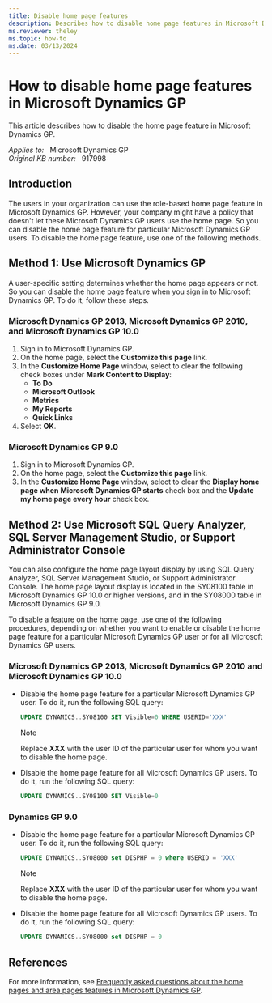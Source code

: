 ```yaml
---
title: Disable home page features
description: Describes how to disable home page features in Microsoft Dynamics GP by using Microsoft Dynamics GP or by using a SQL query.
ms.reviewer: theley
ms.topic: how-to
ms.date: 03/13/2024
---
```

# How to disable home page features in Microsoft Dynamics GP

This article describes how to disable the home page feature in Microsoft Dynamics GP.

_Applies to:_ &nbsp; Microsoft Dynamics GP  
_Original KB number:_ &nbsp; 917998

## Introduction

The users in your organization can use the role-based home page feature in Microsoft Dynamics GP. However, your company might have a policy that doesn't let these Microsoft Dynamics GP users use the home page. So you can disable the home page feature for particular Microsoft Dynamics GP users. To disable the home page feature, use one of the following methods.

## Method 1: Use Microsoft Dynamics GP

A user-specific setting determines whether the home page appears or not. So you can disable the home page feature when you sign in to Microsoft Dynamics GP. To do it, follow these steps.

### Microsoft Dynamics GP 2013, Microsoft Dynamics GP 2010, and Microsoft Dynamics GP 10.0

1. Sign in to Microsoft Dynamics GP.
2. On the home page, select the **Customize this page** link.
3. In the **Customize Home Page** window, select to clear the following check boxes under **Mark Content to Display**:
   - **To Do**  
   - **Microsoft Outlook**  
   - **Metrics**  
   - **My Reports**  
   - **Quick Links**
4. Select **OK**.

### Microsoft Dynamics GP 9.0

1. Sign in to Microsoft Dynamics GP.
2. On the home page, select the **Customize this page** link.
3. In the **Customize Home Page** window, select to clear the **Display home page when Microsoft Dynamics GP starts** check box and the **Update my home page every hour** check box.

## Method 2: Use Microsoft SQL Query Analyzer, SQL Server Management Studio, or Support Administrator Console

You can also configure the home page layout display by using SQL Query Analyzer, SQL Server Management Studio, or Support Administrator Console. The home page layout display is located in the SY08100 table in Microsoft Dynamics GP 10.0 or higher versions, and in the SY08000 table in Microsoft Dynamics GP 9.0.

To disable a feature on the home page, use one of the following procedures, depending on whether you want to enable or disable the home page feature for a particular Microsoft Dynamics GP user or for all Microsoft Dynamics GP users.

### Microsoft Dynamics GP 2013, Microsoft Dynamics GP 2010 and Microsoft Dynamics GP 10.0

- Disable the home page feature for a particular Microsoft Dynamics GP user. To do it, run the following SQL query:

    ```sql
    UPDATE DYNAMICS..SY08100 SET Visible=0 WHERE USERID='XXX'
    ```

    > [!NOTE]
    > Replace **XXX** with the user ID of the particular user for whom you want to disable the home page.

- Disable the home page feature for all Microsoft Dynamics GP users. To do it, run the following SQL query:

    ```sql
    UPDATE DYNAMICS..SY08100 SET Visible=0
    ```

### Dynamics GP 9.0

- Disable the home page feature for a particular Microsoft Dynamics GP user. To do it, run the following SQL query:

    ```sql
    UPDATE DYNAMICS..SY08000 set DISPHP = 0 where USERID = 'XXX'
    ```

    > [!NOTE]
    > Replace **XXX** with the user ID of the particular user for whom you want to disable the home page.
- Disable the home page feature for all Microsoft Dynamics GP users. To do it, run the following SQL query:

    ```sql
    UPDATE DYNAMICS..SY08000 set DISPHP = 0
    ```

## References

For more information, see [Frequently asked questions about the home pages and area pages features in Microsoft Dynamics GP](https://support.microsoft.com/help/918313).
